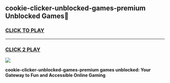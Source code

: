 
## cookie-clicker-unblocked-games-premium Unblocked Games👋
<h3>
<a href="https://news.freeplayer.one?title=cookie-clicker-unblocked-games-premium&ref=16F">CLICK TO PLAY</a></h3>
<hr>

<h3>
<a href="https://news.freeplayer.one?title=cookie-clicker-unblocked-games-premium&ref=16F">CLICK 2 PLAY</a>
  
</h3>

<a href="https://news.freeplayer.one?title=cookie-clicker-unblocked-games-premium&ref=16F/"><img src="https://clearcache.store/games.png"></a>


**cookie-clicker-unblocked-games-premium games unblocked: Your Gateway to Fun and Accessible Online Gaming**
